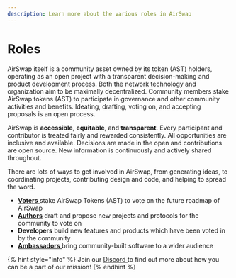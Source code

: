 ```yaml
---
description: Learn more about the various roles in AirSwap
---
```


# Roles

AirSwap itself is a community asset owned by its token (AST) holders, operating as an open project with a transparent decision-making and product development process. Both the network technology and organization aim to be maximally decentralized. Community members stake AirSwap tokens (AST) to participate in governance and other community activities and benefits. Ideating, drafting, voting on, and accepting proposals is an open process.

AirSwap is **accessible**, **equitable**, and **transparent**. Every participant and contributor is treated fairly and rewarded consistently. All opportunities are inclusive and available. Decisions are made in the open and contributions are open source. New information is continuously and actively shared throughout.

There are lots of ways to get involved in AirSwap, from generating ideas, to coordinating projects, contributing design and code, and helping to spread the word.

* [**Voters** ](../guides/voters.md)stake AirSwap Tokens (AST) to vote on the future roadmap of AirSwap
* [**Authors**](../guides/authors.md) draft and propose new projects and protocols for the community to vote on
* **Developers** build new features and products which have been voted in by the community
* [**Ambassadors** ](../guides/ambassadors.md)bring community-built software to a wider audience

{% hint style="info" %}
Join our [Discord ](https://discord.gg/BQaJCgmhD7)to find out more about how you can be a part of our mission!
{% endhint %}
